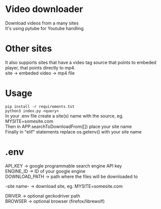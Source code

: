 # Video downloader
Download videos from a many sites <br>
It's using pytube for Youtube handling

# Other sites
It also supports sites that have a video tag source that points to embeded player, that points directly to mp4. <br>
site -> embeded video -> mp4 file <br>

# Usage
```pip install -r requirements.txt``` <br>
```python3 index.py <query>```<br>
In your .env file create a site(s) name with the source, eg. MYSITE=somesite.com <br> 
Then in APP.searchToDownloadFrom([]) place your site name <br>
Finally in "elif" statements replace os.getenv() with your site name <br>

# .env
API_KEY -> google programmable search engine API key <br>
ENGINE_ID -> ID of your google engine <br>
DOWNLOAD_PATH -> path where the files will be downloaded to <br> 

-site name- -> download site, eg. MYSITE=somesite.com <br>

DRIVER -> optional geckodriver path <br>
BROWSER -> optional browser (firefox/librewolf)
